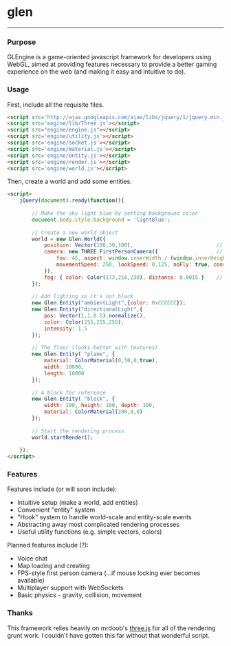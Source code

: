 # glen
* * *
### Purpose ###
GLEngine is a game-oriented javascript framework for developers using WebGL, aimed at providing features necessary to provide a better gaming experience on the web (and making it easy and intuitive to do). 

### Usage ###
First, include all the requisite files.  

```html
<script src='http://ajax.googleapis.com/ajax/libs/jquery/1/jquery.min.js'></script>
<script src='engine/lib/Three.js'></script>
<script src="engine/engine.js"></script>
<script src='engine/utility.js'></script>
<script src='engine/socket.js'></script>
<script src='engine/material.js'></script>
<script src='engine/entity.js'></script>
<script src='engine/render.js'></script>
<script src='engine/world.js'></script>
```

Then, create a world and add some entities.

```html
<script>
	jQuery(document).ready(function(){
				
		// Make the sky light blue by setting background color
		document.body.style.background = 'lightBlue';
		
		// Create a new world object
		world = new Glen.World({
			position: Vector(100,30,100),							// player's starting position
			camera: new THREE.FirstPersonCamera({					// FirstPersonCamera looks around with mouse
				fov: 45, aspect: window.innerWidth / (window.innerHeight - 5), near: 1, far: 100000,
				movementSpeed: 250, lookSpeed: 0.125, noFly: true, constrainVertical: true
			}),
			fog: { color: Color(173,216,230), distance: 0.0015 }	// Add fog to make it look nice
		});
		
		// Add lighting so it's not black
		new Glen.Entity("ambientLight",{color: 0xCCCCCC});			
		new Glen.Entity("directionalLight",{
			pos: Vector(1,1,0.5).normalize(), 
			color: Color(255,255,255), 
			intensity: 1.5
		});
		
		// The floor (looks better with textures)
		new Glen.Entity( "plane", {
			material: ColorMaterial(0,50,0,true),
			width: 10000,
			length: 10000
		});
		
		// A block for reference
		new Glen.Entity( "block", {
			width: 100, height: 100, depth: 100,
			material: ColorMaterial(200,0,0)
		});
			
		// Start the rendering process
		world.startRender();
						
	});
</script>
```

### Features ###
Features include (or will soon include):  

* Intuitive setup (make a world, add entities)
* Convenient "entity" system
* "Hook" system to handle world-scale and entity-scale events
* Abstracting away most complicated rendering processes
* Useful utility functions (e.g. simple vectors, colors)

Planned features include (?):  

* Voice chat
* Map loading and creating
* FPS-style first person camera (...if mouse locking ever becomes available)
* Multiplayer support with WebSockets
* Basic physics - gravity, collision, movement

### Thanks ####
This framework relies heavily on mrdoob's [three.js](http://www.github.com/mrdoob/three.js) for all of the rendering grunt work. I couldn't have gotten this far without that wonderful script.